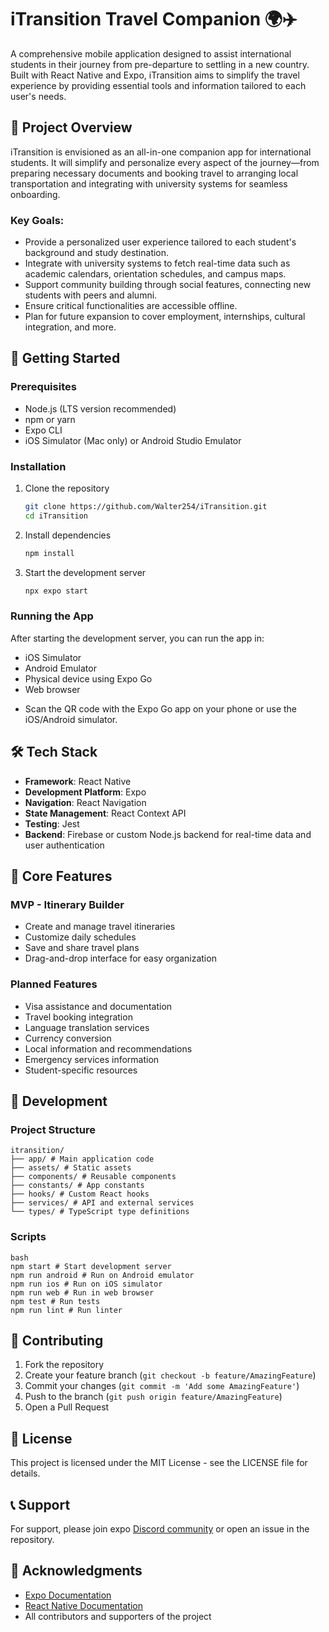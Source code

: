 # iTransition Travel Companion 🌍✈️

A comprehensive mobile application designed to assist international students in their journey from pre-departure to settling in a new country. Built with React Native and Expo, iTransition aims to simplify the travel experience by providing essential tools and information tailored to each user's needs.

## 🎯 Project Overview

iTransition is envisioned as an all-in-one companion app for international students. It will simplify and personalize every aspect of the journey—from preparing necessary documents and booking travel to arranging local transportation and integrating with university systems for seamless onboarding.

### Key Goals:
- Provide a personalized user experience tailored to each student's background and study destination.
- Integrate with university systems to fetch real-time data such as academic calendars, orientation schedules, and campus maps.
- Support community building through social features, connecting new students with peers and alumni.
- Ensure critical functionalities are accessible offline.
- Plan for future expansion to cover employment, internships, cultural integration, and more.

## 🚀 Getting Started

### Prerequisites
- Node.js (LTS version recommended)
- npm or yarn
- Expo CLI
- iOS Simulator (Mac only) or Android Studio Emulator

### Installation
1. Clone the repository
   ```bash
   git clone https://github.com/Walter254/iTransition.git
   cd iTransition
   ```

2. Install dependencies
   ```bash
   npm install
   ```

3. Start the development server
   ```bash
   npx expo start
   ```

### Running the App
After starting the development server, you can run the app in:
- iOS Simulator
- Android Emulator
- Physical device using Expo Go
- Web browser

* Scan the QR code with the Expo Go app on your phone or use the iOS/Android simulator.

## 🛠 Tech Stack
- **Framework**: React Native
- **Development Platform**: Expo
- **Navigation**: React Navigation
- **State Management**: React Context API
- **Testing**: Jest
- **Backend**: Firebase or custom Node.js backend for real-time data and user authentication

## 📱 Core Features

### MVP - Itinerary Builder
- Create and manage travel itineraries
- Customize daily schedules
- Save and share travel plans
- Drag-and-drop interface for easy organization

### Planned Features
- Visa assistance and documentation
- Travel booking integration
- Language translation services
- Currency conversion
- Local information and recommendations
- Emergency services information
- Student-specific resources

## 🔧 Development

### Project Structure

```
itransition/
├── app/ # Main application code
├── assets/ # Static assets
├── components/ # Reusable components
├── constants/ # App constants
├── hooks/ # Custom React hooks
├── services/ # API and external services
└── types/ # TypeScript type definitions
```

### Scripts

```
bash
npm start # Start development server
npm run android # Run on Android emulator
npm run ios # Run on iOS simulator
npm run web # Run in web browser
npm test # Run tests
npm run lint # Run linter
```

## 🤝 Contributing
1. Fork the repository
2. Create your feature branch (`git checkout -b feature/AmazingFeature`)
3. Commit your changes (`git commit -m 'Add some AmazingFeature'`)
4. Push to the branch (`git push origin feature/AmazingFeature`)
5. Open a Pull Request

## 📄 License
This project is licensed under the MIT License - see the LICENSE file for details.

## 📞 Support
For support, please join expo [Discord community](https://chat.expo.dev) or open an issue in the repository.

## 🙏 Acknowledgments
- [Expo Documentation](https://docs.expo.dev/)
- [React Native Documentation](https://reactnative.dev/)
- All contributors and supporters of the project

